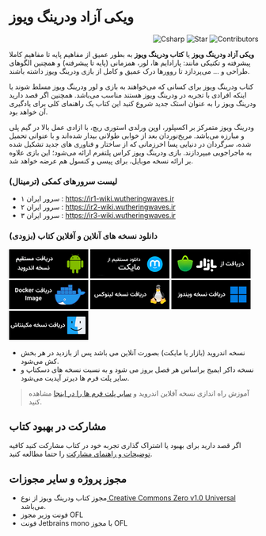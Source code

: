 # ویکی آزاد ودرینگ ویوز

<p align="end">
  <img alt="Csharp" src="https://persian-badge.vercel.app/api/badge/سی شارپ-00ADD8?logo=Csharp&logoColor=white">
  <img alt="Star" src="https://persian-badge.vercel.app/api/github/stars/GACHA-IR/wutheringwaves?logoColor=white">
  <img alt="Contributors" src="https://persian-badge.vercel.app/api/github/contributors/GACHA-IR/wutheringwaves?logoColor=white">
</p>

**ویکی آزاد ودرینگ ویوز** یا **کتاب ودرینگ ویوز** به بطور عمیق از مفاهیم پایه تا مفاهیم کاملا پیشرفته و تکنیکی مانند: پارادایم ها، لور، همزمانی (پایه تا پیشرفته) و همچنین الگوهای طراحی و ... می‌پردازد تا روورها درک عمیق و کامل از بازی ودرینگ ویوز داشته باشند.

کتاب ودرینگ ویوز برای کسانی که می‌خواهند به بازی و لور ودرینگ ویوز مسلط شوند یا اینکه افرادی با تجربه در ودرینگ ویوز هستند مناسب می‌باشد. همچنین اگر قصد دارید ودرینگ ویوز را به عنوان استک جدید شروع کنید این کتاب یک راهنمای کلی برای یادگیری آن خواهد بود.

ودرینگ ویوز متمرکز بر اکسپلور، اوپن ورلدی استوری ریچ، با ازادی عمل بالا در گیم پلی و مبارزه می‌باشد. مریخ‌نوردان بعد از خوابی طولانی بیدار شده‌اند و با عنوانی تحمیل شده، سرگردان در دنیایی پسا اخرزمانی که از ساختار و فناوری های جدید تشکیل شده به ماجراجویی میپردازند.
بازی ودرینگ ویوز کراس پلتفرم ارائه می‌شود؛ این بازی علاوه بر ارائه نسخه موبایل، برای پیسی و کنسول هم عرضه خواهد شد.

### لیست سرورهای کمکی (ترمینال)

- سرور ایران ۱ : https://ir1-wiki.wutheringwaves.ir
- سرور ایران ۲ : https://ir2-wiki.wutheringwaves.ir
- سرور ایران ۳ : https://ir3-wiki.wutheringwaves.ir


### دانلود نسخه های آنلاین و آفلاین کتاب (بزودی)

[![direct download](static/assets/img/dl/dl.png)](https://github.com/GachaIR/android-book/releases) [![myket](static/assets/img/dl/myket.png)](https://myket.ir/app/com.farsi.book) [![cafebazzar](static/assets/img/dl/bazzar.png)](https://cafebazaar.ir/app/com.gofarsi.book) [![docker](static/assets/img/dl/docker.png)](https://hub.docker.com/r/farsi/book) [![linux](static/assets/img/dl/linux.png)](https://github.com/Farsi/book/releases) [![windows](static/assets/img/dl/windows.png)](https://github.com/Farsi/book/releases) [![mac](static/assets/img/dl/mac.png)](https://github.com/Farsi/book/releases)

- نسخه اندروید (بازار یا مایکت) بصورت آنلاین می باشد پس از بازدید در هر بخش کش می‌شود.
- نسخه داکر ایمیج براساس هر فصل بروز می شود و به نسبت نسخه های دسکتاپ و سایر پلت فرم ها دیرتر آپدیت می‌شود.

> آموزش راه اندازی نسخه آفلاین اندروید و [سایر پلت فرم ها را در اینجا](https://github.com/GachaIR/wutheringwaves/wiki/%D8%A2%D9%85%D9%88%D8%B2%D8%B4-%D8%A7%D8%B3%D8%AA%D9%81%D8%A7%D8%AF%D9%87-%D8%A7%D8%B2-%D9%86%D8%B3%D8%AE%D9%87-%D8%A2%D9%81%D9%84%D8%A7%DB%8C%D9%86-%DA%A9%D8%AA%D8%A7%D8%A8) مشاهده کنید.

## مشارکت در بهبود کتاب

اگر قصد دارید برای بهبود یا اشتراک گذاری تجربه خود در کتاب مشارکت کنید کافیه [توضیحات و راهنمای مشارکت](https://github.com/GACHA-IR/wuwaworld-obsidian-git-sync/blob/main/COUNTRIBUTING.md) را حتما مطالعه کنید.

## مجوز پروژه و سایر مجوزات

- مجوز کتاب ودرینگ ویوز از نوع[ Creative Commons Zero v1.0 Universal](https://github.com/GACHA-IR/wuwaworld-obsidian-git-sync/blob/main/LICENSE) می‌باشد.
- فونت وزیر مجوز OFL
- فونت Jetbrains mono با مجوز OFL
